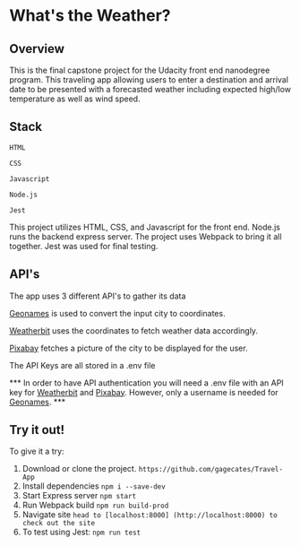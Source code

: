 # What's the Weather?

## Overview
This is the final capstone project for  the Udacity front end nanodegree program. This traveling app allowing users to 
enter a destination and arrival date to be presented with a forecasted weather including expected high/low temperature as 
well as wind speed.

## Stack
`
    HTML
`

`
    CSS
`

`
    Javascript
`

`
    Node.js
`

`
    Jest
`

This project utilizes HTML, CSS, and Javascript for the front end. Node.js runs the backend express server. The project
uses Webpack to bring it all together. Jest was used for final testing.

## API's
The app uses 3 different API's to gather its data

[Geonames](http://www.geonames.org/export/web-services.html) is used to convert the input city to coordinates.

[Weatherbit](https://www.weatherbit.io/account/create) uses the coordinates to fetch weather data accordingly.

[Pixabay](https://pixabay.com/api/docs/) fetches a picture of the city to be displayed for the user.

The API Keys are all stored in a .env file

*** In order to have API authentication you will need a .env file with an API key for [Weatherbit](https://www.weatherbit.io/account/create)
and [Pixabay](https://pixabay.com/api/docs/). However, only a username is needed for [Geonames](http://www.geonames.org/export/web-services.html). ***

## Try it out!
To give it a try:

1. Download or clone the project.
`
    https://github.com/gagecates/Travel-App
`
2. Install dependencies
`
    npm i --save-dev
`
3. Start Express server
`
    npm start
`
4. Run Webpack build
`
    npm run build-prod
`
5. Navigate site
`
    head to [localhost:8000] (http://localhost:8000) to check out the site
`
6. To test using Jest:
`
    npm run test
`

